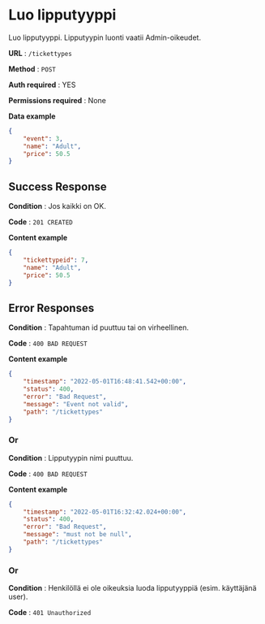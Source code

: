 # Luo lipputyyppi

Luo lipputyyppi. Lipputyypin luonti vaatii Admin-oikeudet.

**URL** : `/tickettypes`

**Method** : `POST`

**Auth required** : YES

**Permissions required** : None

**Data example** 

```json
{
    "event": 3,
    "name": "Adult",
    "price": 50.5
}
```

## Success Response

**Condition** : Jos kaikki on OK.

**Code** : `201 CREATED`

**Content example**

```json
{
    "tickettypeid": 7,
    "name": "Adult",
    "price": 50.5
}
```

## Error Responses

**Condition** : Tapahtuman id puuttuu tai on virheellinen.

**Code** : `400 BAD REQUEST`

**Content example**

```json
{
    "timestamp": "2022-05-01T16:48:41.542+00:00",
    "status": 400,
    "error": "Bad Request",
    "message": "Event not valid",
    "path": "/tickettypes"
}
```

### Or

**Condition** : Lipputyypin nimi puuttuu.

**Code** : `400 BAD REQUEST`

**Content example**

```json
{
    "timestamp": "2022-05-01T16:32:42.024+00:00",
    "status": 400,
    "error": "Bad Request",
    "message": "must not be null",
    "path": "/tickettypes"
}
```
### Or

**Condition** : Henkilöllä ei ole oikeuksia luoda lipputyyppiä (esim. käyttäjänä user).

**Code** : `401 Unauthorized`